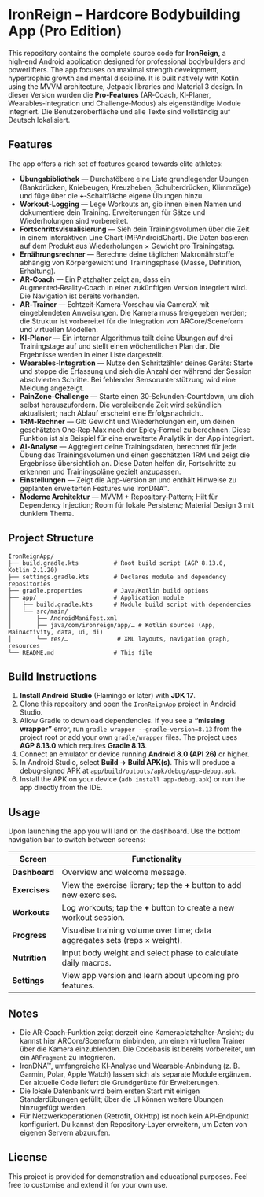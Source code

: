 # IronReign – Hardcore Bodybuilding App (Pro Edition)

This repository contains the complete source code for **IronReign**, a high‑end Android application designed for professional bodybuilders and powerlifters.  The app focuses on maximal strength development, hypertrophic growth and mental discipline.  It is built natively with Kotlin using the MVVM architecture, Jetpack libraries and Material 3 design.  In dieser Version wurden die **Pro‑Features** (AR‑Coach, KI‑Planer, Wearables‑Integration und Challenge‑Modus) als eigenständige Module integriert.  Die Benutzeroberfläche und alle Texte sind vollständig auf Deutsch lokalisiert.

## Features

The app offers a rich set of features geared towards elite athletes:

- **Übungsbibliothek** — Durchstöbere eine Liste grundlegender Übungen (Bankdrücken, Kniebeugen, Kreuzheben, Schulterdrücken, Klimmzüge) und füge über die **+**‑Schaltfläche eigene Übungen hinzu.
- **Workout‑Logging** — Lege Workouts an, gib ihnen einen Namen und dokumentiere dein Training.  Erweiterungen für Sätze und Wiederholungen sind vorbereitet.
- **Fortschrittsvisualisierung** — Sieh dein Trainingsvolumen über die Zeit in einem interaktiven Line Chart (MPAndroidChart).  Die Daten basieren auf dem Produkt aus Wiederholungen × Gewicht pro Trainingstag.
- **Ernährungsrechner** — Berechne deine täglichen Makronährstoffe abhängig von Körpergewicht und Trainingsphase (Masse, Definition, Erhaltung).
- **AR‑Coach** — Ein Platzhalter zeigt an, dass ein Augmented‑Reality‑Coach in einer zukünftigen Version integriert wird.  Die Navigation ist bereits vorhanden.
- **AR‑Trainer** — Echtzeit‑Kamera‑Vorschau via CameraX mit eingeblendeten Anweisungen.  Die Kamera muss freigegeben werden; die Struktur ist vorbereitet für die Integration von ARCore/Sceneform und virtuellen Modellen.
- **KI‑Planer** — Ein interner Algorithmus teilt deine Übungen auf drei Trainingstage auf und stellt einen wöchentlichen Plan dar.  Die Ergebnisse werden in einer Liste dargestellt.
- **Wearables‑Integration** — Nutze den Schrittzähler deines Geräts: Starte und stoppe die Erfassung und sieh die Anzahl der während der Session absolvierten Schritte.  Bei fehlender Sensorunterstützung wird eine Meldung angezeigt.
- **PainZone‑Challenge** — Starte einen 30‑Sekunden‑Countdown, um dich selbst herauszufordern.  Die verbleibende Zeit wird sekündlich aktualisiert; nach Ablauf erscheint eine Erfolgsnachricht.
- **1RM‑Rechner** — Gib Gewicht und Wiederholungen ein, um deinen geschätzten One‑Rep‑Max nach der Epley‑Formel zu berechnen.  Diese Funktion ist als Beispiel für eine erweiterte Analytik in der App integriert.
- **AI‑Analyse** — Aggregiert deine Trainingsdaten, berechnet für jede Übung das Trainingsvolumen und einen geschätzten 1RM und zeigt die Ergebnisse übersichtlich an.  Diese Daten helfen dir, Fortschritte zu erkennen und Trainingspläne gezielt anzupassen.
- **Einstellungen** — Zeigt die App‑Version an und enthält Hinweise zu geplanten erweiterten Features wie IronDNA™.
- **Moderne Architektur** — MVVM + Repository‑Pattern; Hilt für Dependency Injection; Room für lokale Persistenz; Material Design 3 mit dunklem Thema.

## Project Structure

```
IronReignApp/
├── build.gradle.kts          # Root build script (AGP 8.13.0, Kotlin 2.1.20)
├── settings.gradle.kts       # Declares module and dependency repositories
├── gradle.properties         # Java/Kotlin build options
├── app/                      # Application module
│   ├── build.gradle.kts      # Module build script with dependencies
│   └── src/main/            
│       ├── AndroidManifest.xml
│       ├── java/com/ironreign/app/… # Kotlin sources (App, MainActivity, data, ui, di)
│       └── res/…              # XML layouts, navigation graph, resources
└── README.md                 # This file
```

## Build Instructions

1. **Install Android Studio** (Flamingo or later) with **JDK 17**.
2. Clone this repository and open the `IronReignApp` project in Android Studio.
3. Allow Gradle to download dependencies.  If you see a **“missing wrapper”** error, run `gradle wrapper --gradle-version=8.13` from the project root or add your own `gradle/wrapper` files.  The project uses **AGP 8.13.0** which requires **Gradle 8.13**.
4. Connect an emulator or device running **Android 8.0 (API 26)** or higher.
5. In Android Studio, select **Build → Build APK(s)**.  This will produce a debug‑signed APK at `app/build/outputs/apk/debug/app-debug.apk`.
6. Install the APK on your device (`adb install app-debug.apk`) or run the app directly from the IDE.

## Usage

Upon launching the app you will land on the dashboard.  Use the bottom navigation bar to switch between screens:

| Screen      | Functionality                                                                     |
|-------------|------------------------------------------------------------------------------------|
| **Dashboard** | Overview and welcome message.                                                     |
| **Exercises** | View the exercise library; tap the **+** button to add new exercises.             |
| **Workouts**  | Log workouts; tap the **+** button to create a new workout session.              |
| **Progress**  | Visualise training volume over time; data aggregates sets (reps × weight).        |
| **Nutrition** | Input body weight and select phase to calculate daily macros.                    |
| **Settings**  | View app version and learn about upcoming pro features.                          |

## Notes

* Die AR‑Coach‑Funktion zeigt derzeit eine Kameraplatzhalter-Ansicht; du kannst hier ARCore/Sceneform einbinden, um einen virtuellen Trainer über die Kamera einzublenden.  Die Codebasis ist bereits vorbereitet, um ein `ARFragment` zu integrieren.
* IronDNA™, umfangreiche KI‑Analyse und Wearable‑Anbindung (z. B. Garmin, Polar, Apple Watch) lassen sich als separate Module ergänzen.  Der aktuelle Code liefert die Grundgerüste für Erweiterungen.
* Die lokale Datenbank wird beim ersten Start mit einigen Standardübungen gefüllt; über die UI können weitere Übungen hinzugefügt werden.
* Für Netzwerkoperationen (Retrofit, OkHttp) ist noch kein API‑Endpunkt konfiguriert.  Du kannst den Repository‑Layer erweitern, um Daten von eigenen Servern abzurufen.

## License

This project is provided for demonstration and educational purposes.  Feel free to customise and extend it for your own use.
